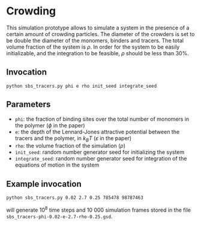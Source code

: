 # Crowding

This simulation prototype allows to simulate a system in the presence of a
certain amount of crowding particles. The diameter of the crowders is set to be
double the diameter of the monomers, binders and tracers. The total volume
fraction of the system is $\rho$. In order for the system to be easily
initializable, and the integration to be feasible, $\rho$ should be less than
30%.

## Invocation
```
python sbs_tracers.py phi e rho init_seed integrate_seed
```

## Parameters
- `phi`: the fraction of binding sites over the total number of monomers in the
  polymer ($\phi$ in the paper)
- `e`: the depth of the Lennard-Jones attractive potential between the tracers
  and the polymer, in $k_B T$ ($\varepsilon$ in the paper)
- `rho`: the volume fraction of the simulation ($\rho$)
- `init_seed`: random number generator seed for initializing the system
- `integrate_seed`: random number generator seed for integration of the
  equations of motion in the system

## Example invocation

```
python sbs_tracers.py 0.02 2.7 0.25 785478 98787463
```
will generate $10^8$ time steps and 10 000 simulation frames stored in the file
`sbs_tracers-phi-0.02-e-2.7-rho-0.25.gsd`.
